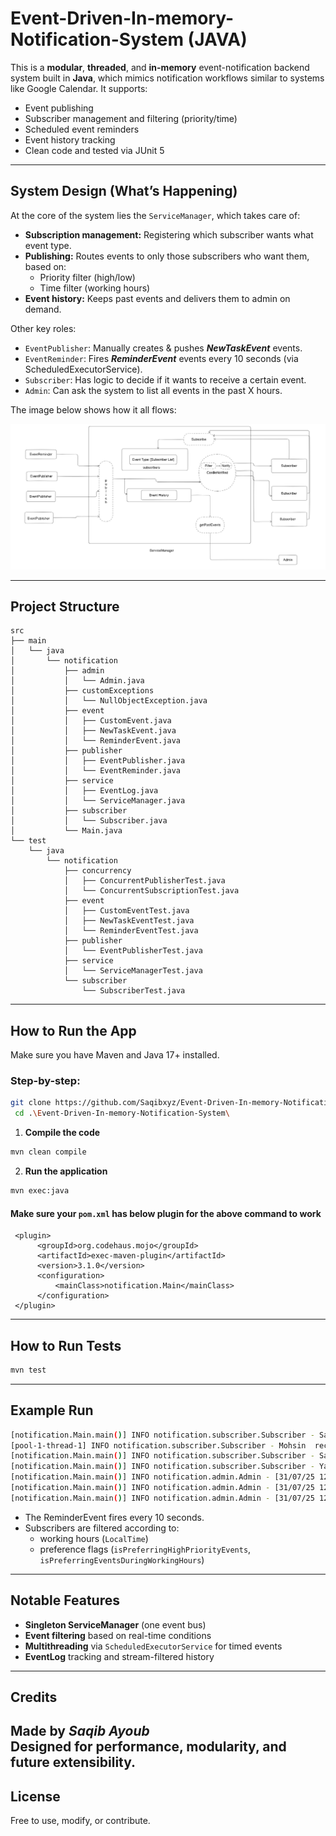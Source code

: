 # Event-Driven-In-memory-Notification-System (JAVA)

This is a **modular**, **threaded**, and **in-memory** event-notification backend system built in **Java**, which mimics
notification workflows similar to systems like Google Calendar. It supports:

- Event publishing
- Subscriber management and filtering (priority/time)
- Scheduled event reminders
- Event history tracking
- Clean code and tested via JUnit 5

---

## System Design (What’s Happening)

At the core of the system lies the `ServiceManager`, which takes care of:

- **Subscription management:** Registering which subscriber wants what event type.
- **Publishing:** Routes events to only those subscribers who want them, based on:
    - Priority filter (high/low)
    - Time filter (working hours)
- **Event history:** Keeps past events and delivers them to admin on demand.

Other key roles:

- `EventPublisher`: Manually creates & pushes _**NewTaskEvent**_ events.
- `EventReminder`: Fires **_ReminderEvent_** events every 10 seconds (via ScheduledExecutorService).
- `Subscriber`: Has logic to decide if it wants to receive a certain event.
- `Admin`: Can ask the system to list all events in the past X hours.

The image below shows how it all flows:

![System Design](SystemDesign.png)

---

## Project Structure

```
src
├── main
│   └── java
│       └── notification
│           ├── admin
│           │   └── Admin.java
│           ├── customExceptions
│           │   └── NullObjectException.java
│           ├── event
│           │   ├── CustomEvent.java
│           │   ├── NewTaskEvent.java
│           │   └── ReminderEvent.java
│           ├── publisher
│           │   ├── EventPublisher.java
│           │   └── EventReminder.java
│           ├── service
│           │   ├── EventLog.java
│           │   └── ServiceManager.java
│           ├── subscriber
│           │   └── Subscriber.java
│           └── Main.java
└── test
    └── java
        └── notification
            ├── concurrency
            │   ├── ConcurrentPublisherTest.java
            │   └── ConcurrentSubscriptionTest.java
            ├── event
            │   ├── CustomEventTest.java
            │   ├── NewTaskEventTest.java
            │   └── ReminderEventTest.java
            ├── publisher
            │   └── EventPublisherTest.java
            ├── service
            │   └── ServiceManagerTest.java
            └── subscriber
                └── SubscriberTest.java
```

---

## How to Run the App

Make sure you have Maven and Java 17+ installed.

### Step-by-step:

```bash
git clone https://github.com/Saqibxyz/Event-Driven-In-memory-Notification-System.git
 cd .\Event-Driven-In-memory-Notification-System\
```

1. **Compile the code**

```bash
mvn clean compile
```

2. **Run the application**

```bash
mvn exec:java
```

#### Make sure your `pom.xml` has below plugin for the above command to work

```
 <plugin>
      <groupId>org.codehaus.mojo</groupId>
      <artifactId>exec-maven-plugin</artifactId>
      <version>3.1.0</version>
      <configuration>
          <mainClass>notification.Main</mainClass>
      </configuration>
 </plugin>
```

---

## How to Run Tests

```bash
mvn test
```

---

## Example Run

```bash
[notification.Main.main()] INFO notification.subscriber.Subscriber - Saqib  received NewTaskEvent at 31/07/25 12:35:58
[pool-1-thread-1] INFO notification.subscriber.Subscriber - Mohsin  received ReminderEvent at 31/07/25 12:35:58
[notification.Main.main()] INFO notification.subscriber.Subscriber - Saqib  received NewTaskEvent at 31/07/25 12:35:58
[notification.Main.main()] INFO notification.subscriber.Subscriber - Yawar  received NewTaskEvent at 31/07/25 12:35:58
[notification.Main.main()] INFO notification.admin.Admin - [31/07/25 12:35] NewTaskEvent - review project : [Saqib]
[notification.Main.main()] INFO notification.admin.Admin - [31/07/25 12:35] ReminderEvent - This is a reminder : [Mohsin]
[notification.Main.main()] INFO notification.admin.Admin - [31/07/25 12:35] NewTaskEvent - handle exceptions : [Saqib, Yawar]
```

- The ReminderEvent fires every 10 seconds.
- Subscribers are filtered according to:
    - working hours (`LocalTime`)
    - preference flags (`isPreferringHighPriorityEvents`, `isPreferringEventsDuringWorkingHours`)

---

## Notable Features

- **Singleton ServiceManager** (one event bus)
- **Event filtering** based on real-time conditions
- **Multithreading** via `ScheduledExecutorService` for timed events
- **EventLog** tracking and stream-filtered history

---

## Credits

Made by **_Saqib Ayoub_**  
Designed for performance, modularity, and future extensibility.
---

## License

Free to use, modify, or contribute.


